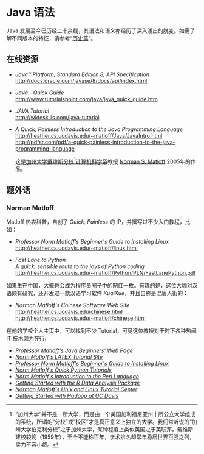 #	Java 语法

Java 发展至今已历经二十余载，其语法和语义亦经历了深入浅出的脱变。如需了解不同版本的特征，请参考“[历史篇](../history)”。

##	在线资源

*	*Java™ Platform, Standard Edition 8, API Specification*  
	http://docs.oracle.com/javase/8/docs/api/index.html

*	*Java - Quick Guide*  
	http://www.tutorialspoint.com/java/java_quick_guide.htm

*	*JAVA Tutorial*  
	http://wideskills.com/java-tutorial

*	*A Quick, Painless Introduction to the Java Programming Language*  
	http://heather.cs.ucdavis.edu/~matloff/Java/JavaIntro.html  
	http://pdfsr.com/pdf/a-quick-painless-introduction-to-the-java-programming-language

	这是[加州大学戴维斯分校](https://www.ucdavis.edu)[^1][计算机科学系](https://faculty.engineering.ucdavis.edu)教授 [Norman S. Matloff](https://faculty.engineering.ucdavis.edu/matloff/) 2005年的作品。

##	题外话

###	Norman Matloff

Matloff 热衷科普，自创了 *Quick, Painless* 的 IP，并撰写过不少入门教程，比如：

*	*Professor Norm Matloff's Beginner's Guide to Installing Linux*  
	http://heather.cs.ucdavis.edu/~matloff/linux.html

*	*Fast Lane to Python  
	A quick, sensible route to the joys of Python coding*  
	http://heather.cs.ucdavis.edu/~matloff/Python/PLN/FastLanePython.pdf

如果生在中国，大概也会成为程序员圈子中的网红一枚。有趣的是，这位大咖对汉语颇有研究，还开发过一款汉语学习软件 *KuaiXue*，并且自称是混唐人街的：

*	*Norman Matloff's Chinese Software Web Site*  
	http://heather.cs.ucdavis.edu/chinese.html  
	http://heather.cs.ucdavis.edu/~matloff/chinese.html  

在他的学校个人主页中，可以找到不少 Tutorial，可见这位教授对于时下各种热闹 IT 技术颇为在行:

*	[*Professor Matloff's Java Beginners' Web Page*](http://heather.cs.ucdavis.edu/~matloff/java.html)
*	[*Norm Matloff's LATEX  Tutorial Site*](http://heather.cs.ucdavis.edu/~matloff/latex.html)
*	[*Professor Norm Matloff's Beginner's Guide to Installing Linux*](http://heather.cs.ucdavis.edu/~matloff/linux.html)
*	[*Norm Matloff's Quick Python Tutorials*](http://heather.cs.ucdavis.edu/~matloff/python.html)
*	[*Norm Matloff's Introduction to the Perl Language*](http://heather.cs.ucdavis.edu/~matloff/perl.html)
*	[*Getting Started with the R Data Analysis Package*](http://heather.cs.ucdavis.edu/~matloff/r.html)
*	[*Norman Matloff's Unix and Linux Tutorial Center*](http://heather.cs.ucdavis.edu/~matloff/unix.html)
*	[*Getting Started with Hadoop at UC Davis*](http://heather.cs.ucdavis.edu/~matloff/hadoop.html)


[^1]: “加州大学”并不是一所大学，而是由一个美国加利福尼亚州十所公立大学组成的系统，所谓的“分校”或“校区”才是真正意义上独立的大学。我们常听说的“加州大学伯克利分校”之于加州大学，某种程度上类似英国之于英联邦。戴维斯建校较晚（1959年），至今不能称百年，学术排名却常年稳居世界百强之列，实力不容小觑。

